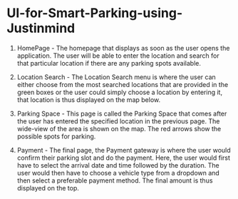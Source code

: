 # UI-for-Smart-Parking-using-Justinmind

1. HomePage - 
The homepage that displays as soon as the user opens the application. The user
will be able to enter the location and search for that particular location if there are any
parking spots available.

2. Location Search - 
The Location Search menu is where the user can either choose from the
most searched locations that are provided in the green boxes or the user
could simply choose a location by entering it, that location is thus displayed
on the map below.

3. Parking Space - 
This page is called the Parking Space that comes after the user has entered
the specified location in the previous page. The wide-view of the area is
shown on the map. The red arrows show the possible spots for parking.

4. Payment - 
The final page, the Payment gateway is where the user would confirm their
parking slot and do the payment. Here, the user would first have to select
the arrival date and time followed by the duration. The user would then
have to choose a vehicle type from a dropdown and then select a preferable
payment method. The final amount is thus displayed on the top.
